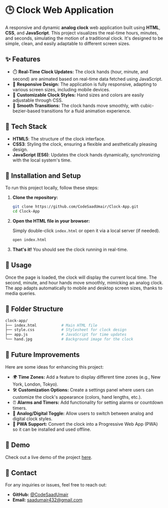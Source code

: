 # 🕒 Clock Web Application

A responsive and dynamic **analog clock** web application built using **HTML**, **CSS**, and **JavaScript**. This project visualizes the real-time hours, minutes, and seconds, simulating the motion of a traditional clock. It's designed to be simple, clean, and easily adaptable to different screen sizes.

## ✨ Features

- ⏱️ **Real-Time Clock Updates:** The clock hands (hour, minute, and second) are animated based on real-time data fetched using JavaScript.
- 📱 **Responsive Design:** The application is fully responsive, adapting to various screen sizes, including mobile devices.
- 🎨 **Customizable Clock Styles:** Hand sizes and colors are easily adjustable through CSS.
- 🧠 **Smooth Transitions:** The clock hands move smoothly, with cubic-bezier-based transitions for a fluid animation experience.

## 🔧 Tech Stack

- **HTML5**: The structure of the clock interface.
- **CSS3**: Styling the clock, ensuring a flexible and aesthetically pleasing design.
- **JavaScript (ES6)**: Updates the clock hands dynamically, synchronizing with the local system's time.

## 🚀 Installation and Setup

To run this project locally, follow these steps:

1. **Clone the repository:**

    ```bash
    git clone https://github.com/CodeSaadUmair/Clock-App.git
    cd Clock-App
    ```

2. **Open the HTML file in your browser:**

    Simply double-click `index.html` or open it via a local server (if needed).

    ```bash
    open index.html
    ```

3. **That's it!** You should see the clock running in real-time.




## 📖 Usage

Once the page is loaded, the clock will display the current local time. The second, minute, and hour hands move smoothly, mimicking an analog clock. The app adapts automatically to mobile and desktop screen sizes, thanks to media queries.

## 📂 Folder Structure

```bash
clock-app/
├── index.html           # Main HTML file
├── style.css            # Stylesheet for clock design
├── app.js               # JavaScript for time updates
└── hand.jpg             # Background image for the clock

```

## 🌟 Future Improvements

Here are some ideas for enhancing this project:

- 🌍 **Time Zones:** Add a feature to display different time zones (e.g., New York, London, Tokyo).
- 🛠️ **Customization Options:** Create a settings panel where users can customize the clock's appearance (colors, hand lengths, etc.).
- ⏰ **Alarms and Timers:** Add functionality for setting alarms or countdown timers.
- 🔄 **Analog/Digital Toggle:** Allow users to switch between analog and digital clock styles.
- 📲 **PWA Support:** Convert the clock into a Progressive Web App (PWA) so it can be installed and used offline.

## 🔗 Demo

Check out a live demo of the project [here](https://CodeSaadUmair.github.io/Clock-App).

## 📧 Contact

For any inquiries or issues, feel free to reach out:

- **GitHub:** [@CodeSaadUmair](https://github.com/CodeSaadUmair)
- **Email:** saadumair432@gmail.com
